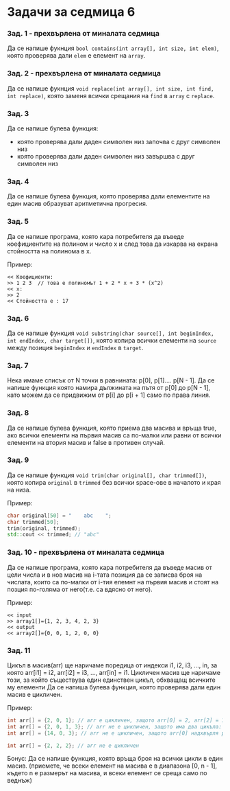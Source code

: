 # Задачи за седмица 6

### Зад. 1 - **прехвърлена oт миналата седмица**

Да се напише фукнция `bool contains(int array[], int size, int elem)`, която проверява дали `elem` е елемент на `array`.

### Зад. 2 - **прехвърлена от миналата седмица**

Да се напише фукнция `void replace(int array[], int size, int find, int replace)`, която заменя всички срещания на `find` в `array` с `replace`.

### Зад. 3

Да се напише булева функция: 

* която проверява дали даден символен низ започва с друг символен низ
* която проверява дали даден символен низ завършва с друг символен низ

### Зад. 4

Да се напише булева функция, която проверява дали елементите на един масив образуват аритметична прогресия.

### Зад. 5

Да се напише програма, която кара потребителя да въведе коефициентите на полином и число х и след това да изкарва на екрана стойността на полинома в х.

Пример:

```
<< Коефициенти:
>> 1 2 3  // това е полиномът 1 + 2 * x + 3 * (x^2) 
<< x:
>> 2
<< Стойността е : 17
```

### Зад. 6

Да се напише функция `void substring(char source[], int beginIndex, int endIndex, char target[])`, която копира всички елементи на `source` между позиция `beginIndex` и `endIndex` в `target`.

### Зад. 7

Нека имаме списък от N точки в равнината: p[0], p[1].... p[N - 1]. Да се напише функция която намира дължината на пътя от p[0] до p[N - 1], като можем да се придвижим от p[i] до p[i + 1] само по права линия.

### Зад. 8

Да се напише булева функция, която приема два масива и връща true, ако всички елементи на първия масив са по-малки или равни от всички елементи на втория масив и false в противен случай.

### Зад. 9

Да се напише функция `void trim(char original[], char trimmed[])`, която копира `original` в `trimmed` без всички space-ове в началото и края на низа.

Пример:
```c++
char original[50] = "    abc    ";
char trimmed[50];
trim(original, trimmed);
std::cout << trimmed; // "abc"

```

### Зад. 10 - **прехвърлена от миналата седмица**

Да се напише програма, която кара потребителя да въведе масив от цели числа и в нов масив на i-тата позиция да се записва броя на числата, които са по-малки от i-тия елемнт на първия масив и стоят на позция по-голяма от него(т.е. са вдясно от него).

Пример:

```
<< input 	
>> array1[]={1, 2, 3, 4, 2, 3}
<< output
<< array2[]={0, 0, 1, 2, 0, 0}
```


### Зад. 11

Цикъл в масив(arr) ще наричаме поредица от индекси i1, i2, i3, ..., in, за която arr[i1] = i2, arr[i2] = i3, ..., arr[in] = i1. Цикличен масив ще наричаме този, за който съществува един единствен цикъл, обхващащ всичките му елементи
Да се напиша булева функция, която проверява дали един масив е цикличен. 

Пример:
```c++
int arr[] = {2, 0, 1}; // arr е цикличен, защото arr[0] = 2, arr[2] = 1, arr[1] = 0
int arr[] = {2, 0, 1, 3}; // arr не е цикличен, защото има два цикъла: arr[0] = 2, arr[2] = 1, arr[1] = 0 и arr[3] = 3
int arr[] = {14, 0, 3}; // arr не е цикличен, защото arr[0] надхвърля размера на масива

int arr[] = {2, 2, 2}; // arr не е цикличен
```

Бонус: Да се напише функция, която връща броя на всички цикли в един масив. (приемете, че всеки елемент на масива е в диапазона [0, n - 1], където n е размерът на масива, и всеки елемент се среща само по веднъж)
